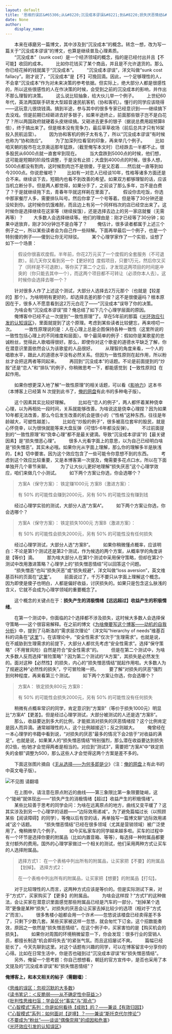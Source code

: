 ```yaml
---
layout: default
title: '思维的误区&#65306;从&#8220;沉没成本谬误&#8221;到&#8220;损失厌恶情结&#8221;'
date: None
author:
    display_name: 
---
```


　　本来在琢磨另一篇博文，其中涉及到“沉没成本”的概念。转念一想，改为写一篇关于“沉没成本谬误”的博文，也算是继续普及心理素质。  
　　“沉没成本”（sunk cost）是一个经济领域的概念，指的是已经付出并且【不可能】收回的成本。 　　比如你花钱买了某个商品，并且是不允许退货的。那么你已经花掉的钱就属于“沉没成本”。 　　“沉没成本谬误”，洋文叫做“sunk cost fallacy”。刚才说了，“沉没成本”是【不】可挽回滴。因此，一个足够理性的人，不会拿“沉没成本”作为对未来决策的参考依据。但实际上，绝大部分人都是很感性的，所以这些很感性的人在作决策的时候，会受到之前的沉没成本的影响，并作出不那么理智的决策。 　　这么说比较抽象，给大伙儿举一个例子。 　　上世纪60年代，英法两国联手研发大型超音速民航客机（协和客机）。懂行的同学应该晓得——这玩意儿很烧钱滴。搞到半途，参与其中的很多专家已经意识到——继续搞下去没戏。但是前期已经砸进去好多银子，如果半途终止，前面那些银子岂不是白花了？所以两国政府就硬着头皮继续搞。又砸进去更多的银子（据说总费用超预算8倍），终于搞出来了。但是根本没有竞争力，最后草草收场（前后总共才只有16架投入民航运营）。 　　因为协和客机的例子太有名了，所以“沉没成本谬误”有时候也称为“协和效应”。 　　为了加深列位看官的印象，再来举几个例子。 　　比如咱天朝的股市在北京奥运那年猛跌，（截至俺写本文时）已经跌去一半都不止。很多股民从6000点就一直套牢到现在。 　　当大盘跌到5000点的时候，他们想，这可能是短期的阶段性调整，于是没有止损；大盘到4000点的时候，很多人想，5000点都没有割肉，这时候割肉岂不是很傻，于是又忍着......然后就一直等到如今2000点。你说悲催吧？ 　　比如有一对恋人已经谈10年，性格等诸多方面还是合不来。继续谈下去，短期内也看不到改善的希望。如果双方都够理智的话，应该当机立断分手。但是两人都觉得，如果分手了，之前谈了那么多年，岂不是白费了？于是就继续拖下去，青春年华就这样耗在里面了。 　　假设你去吃饭，你选中那家餐厅人多，需要排队叫号。然后你拿了一个号等着。但是等了30分钟还是没轮到你。这时候你饥饿难耐，而且边上有另一个同样档次的店已经空出来了。这时候你是选择继续在这家等（继续挨饿），还是选择去边上的另一家店就餐（无需再等）？ 　　大多数人会选择继续等。他们的理由是：刚才已经等了30分钟；如果中途放弃，刚才30分钟岂不是白等了？ 　　俺估计，很多读者都属于上述三个例子之一，所以某些读者会为自己作一些辩解。下面再举最后一个例子，也是一个特别傻的例子——傻到让你无可辩驳。 　　某个心理学家作了一个实验，设想了如下一个场景：

> 假设你很喜欢度假。半年前，你花2万元买了一个度假的全套服务（不可退款）。前几天你又看到另一个【更好的】度假项目，只要1万元，然后你又买了（同样是不可退款）。等你买了第二个之后，才发现这两项目的时间是冲突的（你只能去其中一个），而这两个项目都不可转让（必须你本人去）。这时候你会选择去哪一个？

　　针对很多人作了上述这个测试，大部分人选择去2万元那个（也就是【较差的】那个）。为啥明明有更好的，却选择去差的那个捏？这不是很傻逼吗？根本原因在于，很多人不愿意看到这2万元白花了——“沉没成本”误导了你的决策。 　　为啥会有“沉没成本谬误”捏？俺总结了如下几个心理学层面的原因。  
　　俺博客中已经不止一次提到“一致性原理”了。早在5年前的那篇《[光环效应引发的认知误区](https://program-think.blogspot.com/2009/05/halo-effect.html)》，里面就提到了这个原理。考虑到某些读者比较健忘，再来唠叨一次。 　　一致性原理说的是：人在心理上总是企图保持各种一致性（这里所说的一致性包括心理上的不同维度和层面）。举个最简单的例子：假如你是某歌星的忠诚粉丝，觉得此人歌唱得很好。那么，即使你对这个歌星的道德水平缺乏了解，你在潜意识里面依然会认为该歌星的人品很好。 　　从理智的角度来看，一个人的唱歌水平，跟此人的道德水平没有必然关系。但因为一致性原则在起作用，所以粉丝才会把这两者等同起来。 　　再回到“沉没成本”的话题。不论是前面提到的“炒股”还是“恋人”和“排队”的例子，你稍微思考一下，都能感觉到【一致性原则】在起作用。

　　如果你想更深入地了解“一致性原理”的相关话题，可以看《[影响力](https://docs.google.com/document/d/1PmNGkvoqtPWPwV63h5KMiQQWgGU-Mo3Zf4aFzX16om4/)》这本书（本博客上已经第 N 次提到此书了，[俺的网盘](https://github.com/programthink/books)有此书的多种电子版）。

　　这个因素其实比较好理解。 　　比如在“恋人的例子”，两人都怀着某种侥幸心理，以为再相处一段时间，关系就能够改善。为啥说这是侥幸心理捏？因为如果10年都无法改善，那么今后发生改善的机会是很小的（“性格”这种东西，往往是年龄越大，可塑性越差）。 　　比如在“炒股的例子”，很多被高位套牢的股民，就是心怀侥幸，以为很快就能等来大盘反弹（可惜5-6年都没反弹）。 　　不过前面提到的“一致性原理”和“侥幸心理”都不是最关键滴。导致“沉没成本谬误”的【最关键因素】是“损失憎恶心理”。 　　很多人光看字面上的意思，以为自己已经明白啥是“损失憎恶”。其实未必哦。如果你光从字面上理解，那么你的理解多半是肤浅的，【未】切中要害。因为这个效应包含了一些可能令你意想不到的东西。 　　考虑到这个效应比较重要，又是本博客第一次提及，俺需要多花点口水，所以在下面单独开几个章节来聊。 　　为了让大伙儿更好地理解“损失厌恶”这个心理学效应，咱们来做几个小测试。 　　如下两个方案让你选，你会选哪个？

> 方案A（保守方案）： 铁定赚1000元 方案B（激进方案）：
> 
> 有 50% 的可能性会赚到2000元，另有 50% 的可能性没有赚到钱

　　经过心理学实验的测试，大部分人选“方案A”。 　　如下两个方案让你选，你会选哪个？

> 方案A（保守方案）： 铁定损失1000元 方案B（激进方案）：
> 
> 有 50% 的可能性会损失2000元，另有 50% 的可能性没有任何损失

　　经过心理学测试，大部分人选“方案B”。 　　如果你稍微懂点概率，应该明白：不论是第1个测试还是第2个测试，作为候选的两个方案，从概率学的角度讲是【等价】滴。 　　那为啥大部分人在第1个测试中采用保守策略，但却在第2个测试中改用激进策略？心理学上的“损失憎恶情结”可以回答这个问题。  
　　“损失憎恶”也叫“损失厌恶”或“损失规避”，洋文叫做“loss aversion”，英文维基百科的页面在“[这里](https://en.wikipedia.org/wiki/Loss_aversion)”。 　　前面说过了，千万不要只从字面上理解这个概念。因为即使是傻子也明白，人都是偏好收益，讨厌损失的。如果只是包含这么肤浅的含义，它就不会成为心理学领域的重要概念了。

　　这个概念的关键点在于：**损失产生的消极情绪【远远超过】收益产生的积极情绪**。

  
　　在第一个测试中，你面临的2个选择都不涉及损失，这时候大多数人会选择保守策略——这个很容易解释。在之前的博文《[为啥俺要写这个博客——动机的自我分析](https://program-think.blogspot.com/2013/04/why-write-blog.html)》中，提到了马斯洛的“需求层次理论”（洋文叫“hierarchy of needs”维基百科的词条在“[这里](https://zh.wikipedia.org/wiki/%E9%9C%80%E6%B1%82%E5%B1%82%E6%AC%A1%E7%90%86%E8%AE%BA)”）。在该理论中，“安全性需求”仅次于“生理需求”。也就是说，在不威胁到生理需求的前提下，大部分人都优先考虑“安全性需求”。选择“保守策略”（不用冒风险）自然是符合“安全性需求”的。 　　但是在第二个测试中，为啥大多数人反而选择“冒险策略”？因为第二个测试的“A方案”，其损失是必然发生的。面对这种【必然性】的损失，内心的“损失憎恶情结”就起作用啦。大多数人为了规避这种“必然性的损失”，宁可冒险赌一把。 　　要了解“对损失的厌恶”强烈到何种程度，再来看第三个测试。 　　如下两个方案让你选，你会选哪个？

> 方案A： 铁定损失800元 方案B：
> 
> 有 50% 的可能性会损失2000元，另有 50% 的可能性没有任何损失

　　稍微有点概率常识的同学，肯定意识到“方案B”（等价于损失1000元）明显比“方案A”【更差】。但是经过心理学测试，大部分被测试的人还是选“方案B”。 　　那么，收益要达到多大的比例，才能抵消对损失的厌恶情绪捏？这个比例肯定是因人而异滴。通常越理性的人，这个比例越接近1；反之则越大。 　　俺曾经在一本心理学的书籍中看到说，“对损失的厌恶”最多的情况下会2倍于“对收益的满足”。也就是说，如果某人的“损失憎恶情结”特别强烈，那么潜在收益要达到损失的2倍，他/她才会觉得两者是相当的。对应到“测试3”，需要把“方案A”中“铁定损失的金额”调整为500，那么这些人才会觉得这两个方案是差不多的。

　　下面这张图片摘自《[无从选择——为何多即是少](https://docs.google.com/document/d/1jJA46kpraXr252iQEWXmxGyQpUd4yju8qcHu7kR38z4/)》（注：[俺的网盘](https://github.com/programthink/books)上有此书的中英文电子版）。

  

![不见图 请翻墙](https://lh4.googleusercontent.com/E8iB44q-Z2Kc7xmcYGzhqsUdVnvdEsBFn9VWs11T-j13Wp5dSq1G9EXLZD0V8RuBqx_3eU7F5tBxTT8wS8C8k0MyebuVb0f8JBRfFkpEHwpQDF6vVHKLrULEAl3ORwAe1QRT)

　　在上图中，请注意在原点附近的曲线——第三象限比第一象限要陡峭，这个“陡峭”就体现出——“损失产生的消极情绪【超过】收益产生的积极情绪”。 　　某些比较善于思考的同学会问：为啥在远离原点的地方，曲线又变平缓了？这其实涉及到另一个心理学的话题——“边际效用递减”。为了避免篇幅过长（以照顾某些【阅读障碍】的同学），等俺以后有空的话，再单独写一篇博文聊“边际效用递减”这个话题。 　　“损失憎恶情结”已经在很多领域（尤其是营销领域）被广泛使用了。俺稍微举几个例子。 　　如今买私家车的同学越来越多啦。买车的过程中有一个环节是选择你要的附属品（比如内置音箱、等等），每选择一种附属品都要支付额外的费用。国外的心理学家做过一个相关的测试，他们采用两种方式让买车的人选择附属品。

> 选择方式1： 在一个表格中列出所有的附属品，让买家把【不要】的附属品【划掉】。 选择方式2：
> 
> 在一个表格中列出所有的附属品，让买家把【想要】的附属品【打勾】。

　　对于比较理性的人而言，这两种方式应该是等价的。但是实际测试下来，对于“方式1”，买家购买了【更多】的附属品。 　　为啥会这样捏？“方式1”的这种做法，会让买家在潜意识里面感觉那些附属品已经是汽车的一部分，“划掉某个选项”更像是某种“损失”。对损失的厌恶会让买家去掉比较少的选项（相对于“方式2”而言）。 　　很多售楼小姐都会用一个诈术——忽悠说该楼盘已经卖得差不多了，只剩下少数几套。某些买家被这样一忽悠，就会匆忙下订金。这个招数能奏效，原因之一依然是“损失憎恶情结”。在这个例子中，买家害怕的是【购买机会的损失】。 　　如果你对周围的环境稍微留意一下，你会发现：很多行业的营销人员，都擅长制造“机会即将失去”的紧张气氛。而且这招屡试不爽。 　　篇幅已经挺长了，今天先聊到这里。对这个话题有兴趣的同学，可以在博客留言中分享你的心得。比如在日常生活中，你是否也碰到过“沉没成本谬误”和“损失憎恶情结”。 　　另外，俺留一个思考题：你自己想想看，朝廷的官方宣传中，是否也采用了本文提及的“沉没成本谬误”和“损失憎恶情结”？

**俺博客上，和本文相关的帖子（需翻墙）**：

  
《[思维的误区：忽视沉默的大多数](https://program-think.blogspot.com/2010/07/silent-proof.html)》  
《[读书笔记：＜反脆弱——从不确定性中获益＞](https://program-think.blogspot.com/2018/12/Book-Review-Antifragile-Things-That-Gain-from-Disorder.html)》  
《[批判性思维扫盲：学会区分“事实”与“观点”](https://program-think.blogspot.com/2013/05/difference-between-fact-and-opinion.html)》  
《[“心智模式”系列：你是如何看待【成败】的？——兼谈【有效归因】](https://program-think.blogspot.com/2010/04/how-to-attribute-success-failure.html)》  
《[“心智模式”系列：如何面对【逆境】？——兼谈“斯托克代尔悖论”](https://program-think.blogspot.com/2012/01/stockdale-paradox.html)》  
《[不要成为“粉丝”——谈谈“偶像崇拜”的成因和危害](https://program-think.blogspot.com/2014/05/fans-and-idolatry.html)》  
《[光环效应引发的认知误区](https://program-think.blogspot.com/2009/05/halo-effect.html)》

